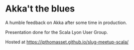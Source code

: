 # Akka't the blues

A humble feedback on Akka after some time in production.

Presentation done for the Scala Lyon User Group.

Hosted at https://jpthomasset.github.io/slug-meetup-scala/

